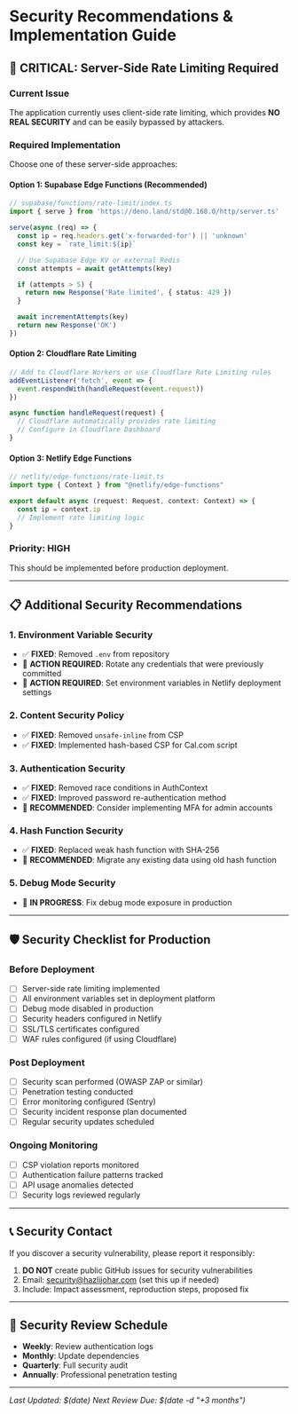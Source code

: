 # Security Recommendations & Implementation Guide

## 🚨 CRITICAL: Server-Side Rate Limiting Required

### Current Issue
The application currently uses client-side rate limiting, which provides **NO REAL SECURITY** and can be easily bypassed by attackers.

### Required Implementation
Choose one of these server-side approaches:

#### Option 1: Supabase Edge Functions (Recommended)
```typescript
// supabase/functions/rate-limit/index.ts
import { serve } from 'https://deno.land/std@0.168.0/http/server.ts'

serve(async (req) => {
  const ip = req.headers.get('x-forwarded-for') || 'unknown'
  const key = `rate_limit:${ip}`

  // Use Supabase Edge KV or external Redis
  const attempts = await getAttempts(key)

  if (attempts > 5) {
    return new Response('Rate limited', { status: 429 })
  }

  await incrementAttempts(key)
  return new Response('OK')
})
```

#### Option 2: Cloudflare Rate Limiting
```javascript
// Add to Cloudflare Workers or use Cloudflare Rate Limiting rules
addEventListener('fetch', event => {
  event.respondWith(handleRequest(event.request))
})

async function handleRequest(request) {
  // Cloudflare automatically provides rate limiting
  // Configure in Cloudflare Dashboard
}
```

#### Option 3: Netlify Edge Functions
```typescript
// netlify/edge-functions/rate-limit.ts
import type { Context } from "@netlify/edge-functions"

export default async (request: Request, context: Context) => {
  const ip = context.ip
  // Implement rate limiting logic
}
```

### Priority: HIGH
This should be implemented before production deployment.

---

## 📋 Additional Security Recommendations

### 1. Environment Variable Security
- ✅ **FIXED**: Removed `.env` from repository
- 🔄 **ACTION REQUIRED**: Rotate any credentials that were previously committed
- 🔄 **ACTION REQUIRED**: Set environment variables in Netlify deployment settings

### 2. Content Security Policy
- ✅ **FIXED**: Removed `unsafe-inline` from CSP
- ✅ **FIXED**: Implemented hash-based CSP for Cal.com script

### 3. Authentication Security
- ✅ **FIXED**: Removed race conditions in AuthContext
- ✅ **FIXED**: Improved password re-authentication method
- 🔄 **RECOMMENDED**: Consider implementing MFA for admin accounts

### 4. Hash Function Security
- ✅ **FIXED**: Replaced weak hash function with SHA-256
- 🔄 **RECOMMENDED**: Migrate any existing data using old hash function

### 5. Debug Mode Security
- 🔄 **IN PROGRESS**: Fix debug mode exposure in production

---

## 🛡️ Security Checklist for Production

### Before Deployment
- [ ] Server-side rate limiting implemented
- [ ] All environment variables set in deployment platform
- [ ] Debug mode disabled in production
- [ ] Security headers configured in Netlify
- [ ] SSL/TLS certificates configured
- [ ] WAF rules configured (if using Cloudflare)

### Post Deployment
- [ ] Security scan performed (OWASP ZAP or similar)
- [ ] Penetration testing conducted
- [ ] Error monitoring configured (Sentry)
- [ ] Security incident response plan documented
- [ ] Regular security updates scheduled

### Ongoing Monitoring
- [ ] CSP violation reports monitored
- [ ] Authentication failure patterns tracked
- [ ] API usage anomalies detected
- [ ] Security logs reviewed regularly

---

## 📞 Security Contact

If you discover a security vulnerability, please report it responsibly:

1. **DO NOT** create public GitHub issues for security vulnerabilities
2. Email: security@hazlijohar.com (set this up if needed)
3. Include: Impact assessment, reproduction steps, proposed fix

---

## 🔄 Security Review Schedule

- **Weekly**: Review authentication logs
- **Monthly**: Update dependencies
- **Quarterly**: Full security audit
- **Annually**: Professional penetration testing

---

*Last Updated: $(date)*
*Next Review Due: $(date -d "+3 months")*